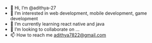 - 👋 Hi, I’m @adithya-27
- 👀 I’m interested in web development, mobile development, game development
- 🌱 I’m currently learning react native and java
- 💞️ I’m looking to collaborate on ...
- 📫 How to reach me adithya7822@gmail.com

<!---
adithya-27/adithya-27 is a ✨ special ✨ repository because its `README.md` (this file) appears on your GitHub profile.
You can click the Preview link to take a look at your changes.
--->
